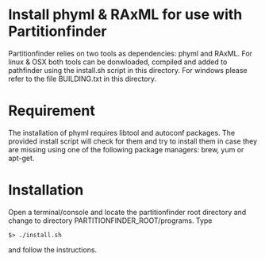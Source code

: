 # Install phyml & RAxML for use with Partitionfinder

Partitionfinder relies on two tools as dependencies: phyml and RAxML.
For linux & OSX both tools can be donwloaded, compiled and added to pathfinder
using the install.sh script in this directory. For windows please refer to 
the file BUILDING.txt in this directory.



# Requirement
The installation of phyml requires libtool and autoconf packages. The provided
install script will check for them and try to install them in case they are
missing using one of the following package managers: brew, yum or apt-get.


# Installation 

Open a terminal/console and locate the partitionfinder root directory and change 
to directory PARTITIONFINDER_ROOT/programs. Type

    $> ./install.sh

and follow the instructions.


